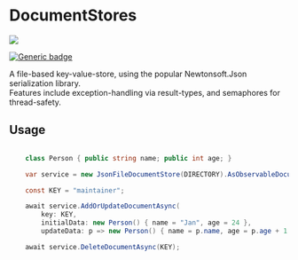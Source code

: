 # DocumentStores

[![](https://github.com/JanDonnermayer/DocumentStores/workflows/UnitTests/badge.svg)](
https://github.com/JanDonnermayer/DocumentStores/actions)

[![Generic badge](https://img.shields.io/badge/nuget-v0.0.7-blue.svg)](
https://www.nuget.org/packages/DocumentStores/)

A file-based key-value-store, using the popular Newtonsoft.Json serialization library.  
Features include exception-handling via result-types, and semaphores for thread-safety.

## Usage

```csharp

    class Person { public string name; public int age; }

    var service = new JsonFileDocumentStore(DIRECTORY).AsObservableDocumentStore<Person>();

    const KEY = "maintainer";

    await service.AddOrUpdateDocumentAsync(
        key: KEY,
        initialData: new Person() { name = "Jan", age = 24 },
        updateData: p => new Person() { name = p.name, age = p.age + 1 });

    await service.DeleteDocumentAsync(KEY);
```
